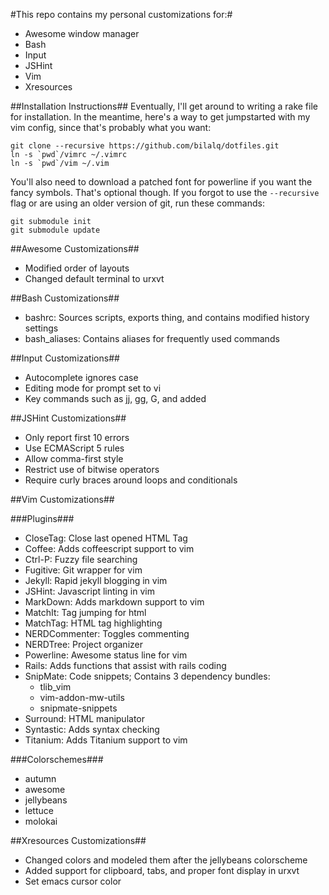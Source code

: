 #This repo contains my personal customizations for:#
* Awesome window manager
* Bash
* Input
* JSHint
* Vim
* Xresources 

##Installation Instructions##
Eventually, I'll get around to writing a rake file for installation. In
the meantime, here's a way to get jumpstarted with my vim config, since that's
probably what you want:

    git clone --recursive https://github.com/bilalq/dotfiles.git
    ln -s `pwd`/vimrc ~/.vimrc
    ln -s `pwd`/vim ~/.vim

You'll also need to download a patched font for powerline if you want the fancy
symbols. That's optional though. If you forgot to use the `--recursive` flag or
are using an older version of git, run these commands:

    git submodule init
    git submodule update

##Awesome Customizations##
* Modified order of layouts
* Changed default terminal to urxvt


##Bash Customizations##
* bashrc: Sources scripts, exports thing, and contains modified history settings
* bash\_aliases: Contains aliases for frequently used commands


##Input Customizations##
* Autocomplete ignores case
* Editing mode for prompt set to vi
* Key commands such as jj, gg, G, and <c-p> added


##JSHint Customizations##
* Only report first 10 errors
* Use ECMAScript 5 rules
* Allow comma-first style
* Restrict use of bitwise operators
* Require curly braces around loops and conditionals


##Vim Customizations##

###Plugins###
* CloseTag: Close last opened HTML Tag
* Coffee: Adds coffeescript support to vim
* Ctrl-P: Fuzzy file searching
* Fugitive: Git wrapper for vim
* Jekyll: Rapid jekyll blogging in vim
* JSHint: Javascript linting in vim
* MarkDown: Adds markdown support to vim
* MatchIt: Tag jumping for html
* MatchTag: HTML tag highlighting
* NERDCommenter: Toggles commenting
* NERDTree: Project organizer
* Powerline: Awesome status line for vim
* Rails: Adds functions that assist with rails coding
* SnipMate: Code snippets; Contains 3 dependency bundles:
  * tlib\_vim
  * vim-addon-mw-utils
  * snipmate-snippets
* Surround: HTML manipulator
* Syntastic: Adds syntax checking
* Titanium: Adds Titanium support to vim

###Colorschemes###
* autumn
* awesome
* jellybeans
* lettuce
* molokai


##Xresources Customizations##
* Changed colors and modeled them after the jellybeans colorscheme
* Added support for clipboard, tabs, and proper font display in urxvt
* Set emacs cursor color

